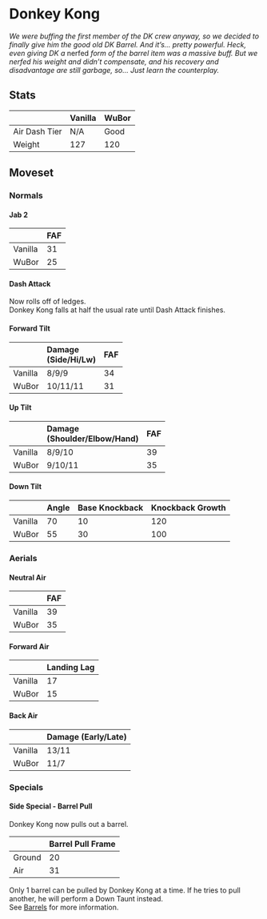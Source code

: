 # Donkey Kong

*We were buffing the first member of the DK crew anyway, so we decided to finally give him the good old DK Barrel. And it’s… pretty powerful. Heck, even giving DK a* nerfed *form of the barrel item was a massive buff. But we nerfed his weight and didn’t compensate, and his recovery and disadvantage are still garbage, so… Just learn the counterplay.*

## Stats

<datatable>

|               | Vanilla | WuBor            |
|:------------- |:------- |:---------------- |
| Air Dash Tier | N/A     | Good             |
| Weight        | 127     | <nerf>120</nerf> |

</datatable>

## Moveset

### Normals

#### Jab 2

<datatable>

|         | FAF             |
|:------- |:--------------- |
| Vanilla | 31              |
| WuBor   | <buff>25</buff> |

</datatable>

#### Dash Attack
<ovhl>Now rolls off of ledges.<br>
Donkey Kong falls at half the usual rate until Dash Attack finishes.</ovhl>

#### Forward Tilt

<datatable>

|         | Damage<br>(Side/Hi/Lw)   | FAF             |
|:------- |:--------------------- |:--------------- |
| Vanilla | 8/9/9                 | 34              |
| WuBor   | <buff>10/11/11</buff> | <buff>31</buff> |

</datatable>

#### Up Tilt

<datatable>

|         | Damage<br>(Shoulder/Elbow/Hand)   | FAF             |
|:------- |:------------------------------ |:--------------- |
| Vanilla | 8/9/10                         | 39              |
| WuBor   | <buff>9/10/11</buff>           | <buff>35</buff> |

</datatable>

#### Down Tilt

<datatable>

|         | Angle           | Base Knockback  | Knockback Growth |
|:------- |:--------------- |:--------------- |:---------------- |
| Vanilla | 70              | 10              | 120              |
| WuBor   | <ovhl>55</ovhl> | <ovhl>30</ovhl> | <ovhl>100</ovhl> |

</datatable>

### Aerials

#### Neutral Air

<datatable>

|         | FAF             |
|:------- |:--------------- |
| Vanilla | 39              |
| WuBor   | <buff>35</buff> |

</datatable>

#### Forward Air

<datatable>

|         | Landing Lag     |
|:------- |:--------------- |
| Vanilla | 17              |
| WuBor   | <buff>15</buff> |

</datatable>

#### Back Air

<datatable>

|         | Damage (Early/Late) |
|:------- |:------------------- |
| Vanilla | 13/11               |
| WuBor   | <nerf>11/7</nerf>   |

</datatable>

### Specials

#### Side Special - Barrel Pull
<ovhl>Donkey Kong now pulls out a barrel.</ovhl>

<datatable>

|        | Barrel Pull Frame |
|:------ |:----------------- |
| Ground | 20                |
| Air    | 31                |

</datatable>

<ovhl>Only 1 barrel can be pulled by Donkey Kong at a time. If he tries to pull another, he will perform a Down Taunt instead.</ovhl><br>
<ovhl>See [Barrels](../../items/items.md#barrels) for more information.</ovhl>